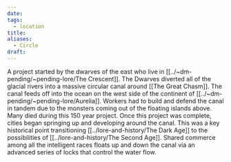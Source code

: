 ```yaml
---
date: 
tags:
  - location
title: 
aliases:
  - Circle
draft:
---
```

A project started by the dwarves of the east who live in [[../~dm-pending/~pending-lore/The Crescent]]. The Dwarves diverted all of the glacial rivers into a massive circular canal around [[The Great Chasm]]. The canal feeds off into the ocean on the west side of the continent of [[../~dm-pending/~pending-lore/Aurelia]].  Workers had to build and defend the canal in tandem due to the monsters coming out of the floating islands above. Many died during this 150 year project. Once this project was complete, cities began springing up and developing around the canal. This was a key historical point transitioning [[../lore-and-history/The Dark Age]] to the possibilities of [[../lore-and-history/The Second Age]]. Shared commerce among all the intelligent races floats up and down the canal via an advanced series of locks that control the water flow. 
